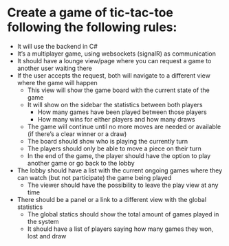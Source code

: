 
# Create a game of tic-tac-toe following the following rules:

* It will use the backend in C#
* It’s a multiplayer game, using websockets (signalR) as communication
*    It should have a lounge view/page where you can request a game to another user waiting there
* If the user accepts the request, both will navigate to a different view where the game will happen
    * This view will show the game board with the current state of the game
    * It will show on the sidebar the statistics between both players
        * How many games have been played between those players
        * How many wins for either players and how many draws
    * The game will continue until no more moves are needed or available (if there’s a clear winner or a draw)
    * The board should show who is playing the currently turn
    * The players should only be able to move a piece on their turn
    * In the end of the game, the player should have the option to play another game or go back to the lobby
* The lobby should have a list with the current ongoing games where they can watch (but not participate) the game being played
    * The viewer should have the possibility to leave the play view at any time
* There should be a panel or  a link to a different view with the global statistics
    * The global statics should show the total amount of games played in the system
    * It should have a list of players saying how many games they won, lost and draw
